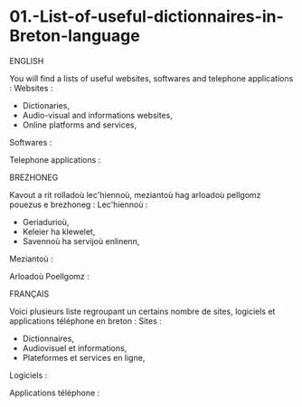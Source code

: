 # 01.-List-of-useful-dictionnaires-in-Breton-language
ENGLISH

You will find a lists of useful websites, softwares and telephone applications :
Websites :
- Dictionaries,
- Audio-visual and informations websites,
- Online platforms and services,

Softwares :

Telephone applications :


BREZHONEG

Kavout a rit rolladoù lec'hiennoù, meziantoù hag arloadoù pellgomz pouezus e brezhoneg :
Lec'hiennoù :
- Geriadurioù,
- Keleier ha klewelet,
- Savennoù ha servijoù enlinenn,

Meziantoù :

Arloadoù Poellgomz :

FRANÇAIS

Voici plusieurs liste regroupant un certains nombre de sites, logiciels et applications téléphone en breton :
Sites :
- Dictionnaires,
- Audiovisuel et informations,
- Plateformes et services en ligne,

Logiciels :

Applications téléphone :
